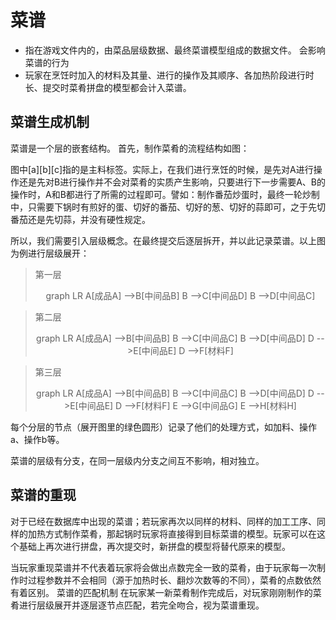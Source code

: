 # 菜谱
* 指在游戏文件内的，由菜品层级数据、最终菜谱模型组成的数据文件。
会影响菜谱的行为
* 玩家在烹饪时加入的材料及其量、进行的操作及其顺序、各加热阶段进行时长、提交时菜肴拼盘的模型都会计入菜谱。

## 菜谱生成机制
菜谱是一个层的嵌套结构。
首先，制作菜肴的流程结构如图：
 
图中[a][b][c]指的是主料标签。实际上，在我们进行烹饪的时候，是先对A进行操作还是先对B进行操作并不会对菜肴的实质产生影响，只要进行下一步需要A、B的操作时，A和B都进行了所需的过程即可。譬如：制作番茄炒蛋时，最终一轮炒制中，只需要下锅时有煎好的蛋、切好的番茄、切好的葱、切好的蒜即可，之于先切番茄还是先切蒜，并没有硬性规定。

所以，我们需要引入层级概念。在最终提交后逐层拆开，并以此记录菜谱。以上图为例进行层级展开：
> 第一层
>     <div class="mermaid" id="mermaid" style="text-align:center">
        graph LR
        A[成品A] -->B[中间品B]
        B -->C[中间品D]
        B -->D[中间品C] 
    </div>

> 第二层
>     <div class="mermaid" id="mermaid" style="text-align:center">
        graph LR
        A[成品A] -->B[中间品B]
        B -->C[中间品C]
        B -->D[中间品D]
        D -->E[中间品E]
        D -->F[材料F]
    </div>
 
> 第三层
>      <div class="mermaid" id="mermaid" style="text-align:center">
        graph LR
        A[成品A] -->B[中间品B]
        B -->C[中间品C]
        B -->D[中间品D]
        D -->E[中间品E]
        D -->F[材料F]
        E -->G[中间品G]
        E -->H[材料H]
    </div>

 
每个分层的节点（展开图里的绿色圆形）记录了他们的处理方式，如加料、操作a、操作b等。

菜谱的层级有分支，在同一层级内分支之间互不影响，相对独立。
## 菜谱的重现

对于已经在数据库中出现的菜谱；若玩家再次以同样的材料、同样的加工工序、同样的加热方式制作菜肴，那起锅时玩家将直接得到目标菜谱的模型。玩家可以在这个基础上再次进行拼盘，再次提交时，新拼盘的模型将替代原来的模型。

当玩家重现菜谱并不代表着玩家将会做出点数完全一致的菜肴，由于玩家每一次制作时过程参数并不会相同（源于加热时长、翻炒次数等的不同），菜肴的点数依然有着区别。
菜谱的匹配机制
在玩家某一新菜肴制作完成后，对玩家刚刚制作的菜肴进行层级展开并逐层逐节点匹配，若完全吻合，视为菜谱重现。
